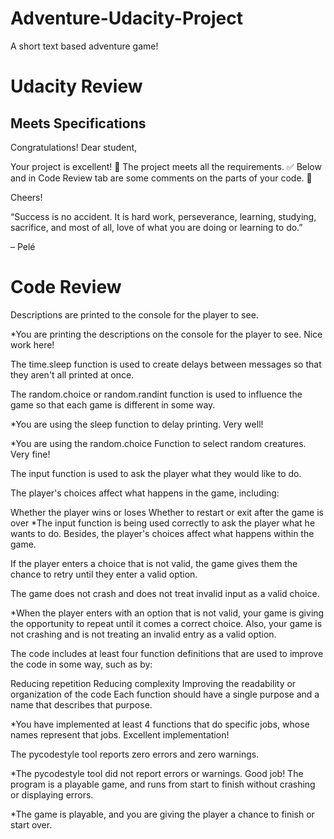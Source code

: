 # Adventure-Udacity-Project
A short text based adventure game!

# Udacity Review

## Meets Specifications
Congratulations!
Dear student,

Your project is excellent! :clap:
The project meets all the requirements. :white_check_mark:
Below and in Code Review tab are some comments on the parts of your code. :page_with_curl:

Cheers!

“Success is no accident. It is hard work, perseverance, learning, studying, sacrifice, and most of all, love of what you are doing or learning to do.”

– Pelé

# Code Review
Descriptions are printed to the console for the player to see.

*You are printing the descriptions on the console for the player to see. Nice work here!

The time.sleep function is used to create delays between messages so that they aren't all printed at once.

The random.choice or random.randint function is used to influence the game so that each game is different in some way.

*You are using the sleep function to delay printing. Very well!

*You are using the random.choice Function to select random creatures. Very fine!

The input function is used to ask the player what they would like to do.

The player's choices affect what happens in the game, including:

Whether the player wins or loses
Whether to restart or exit after the game is over
*The input function is being used correctly to ask the player what he wants to do. Besides, the player's choices affect what happens within the game.

If the player enters a choice that is not valid, the game gives them the chance to retry until they enter a valid option.

The game does not crash and does not treat invalid input as a valid choice.

*When the player enters with an option that is not valid, your game is giving the opportunity to repeat until it comes a correct choice. Also, your game is not crashing and is not treating an invalid entry as a valid option.

The code includes at least four function definitions that are used to improve the code in some way, such as by:

Reducing repetition
Reducing complexity
Improving the readability or organization of the code
Each function should have a single purpose and a name that describes that purpose.

*You have implemented at least 4 functions that do specific jobs, whose names represent that jobs. Excellent implementation!

The pycodestyle tool reports zero errors and zero warnings.

*The pycodestyle tool did not report errors or warnings. Good job!
The program is a playable game, and runs from start to finish without crashing or displaying errors.

*The game is playable, and you are giving the player a chance to finish or start over.
